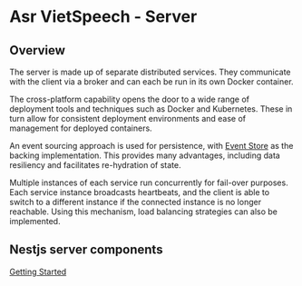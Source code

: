 # Asr VietSpeech - Server

## Overview

The server is made up of separate distributed services. They communicate with the client via a broker and can each be run in its own Docker container.

The cross-platform capability opens the door to a wide range of deployment tools and techniques such as Docker and Kubernetes. These in turn allow for consistent deployment environments and ease of management for deployed containers.

An event sourcing approach is used for persistence, with [Event Store](https://geteventstore.com/) as the backing implementation. This provides many advantages, including data resiliency and facilitates re-hydration of state.

Multiple instances of each service run concurrently for fail-over purposes. Each service instance broadcasts heartbeats, and the client is able to switch to a different instance if the connected instance is no longer reachable. Using this mechanism, load balancing strategies can also be implemented.

## Nestjs server components

[Getting Started](setup/setup.md)

